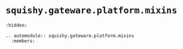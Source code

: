 # `squishy.gateware.platform.mixins`

```{toctree}
:hidden:
```

```{eval-rst}
.. automodule:: squishy.gateware.platform.mixins
  :members:

```
